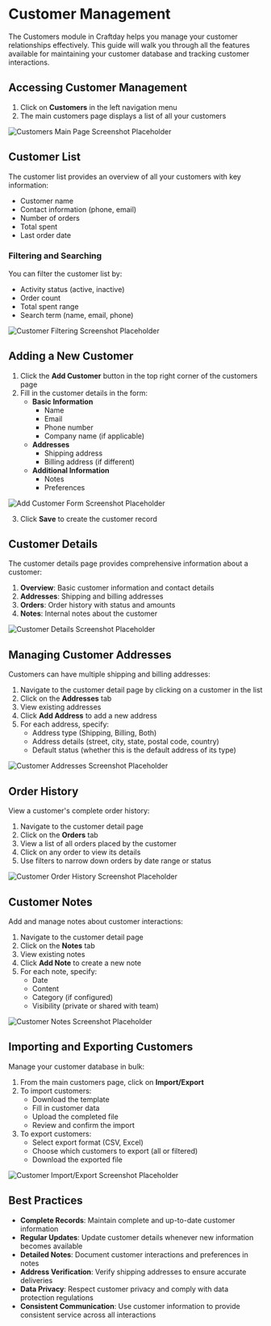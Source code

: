 # Customer Management

The Customers module in Craftday helps you manage your customer relationships effectively. This guide will walk you through all the features available for maintaining your customer database and tracking customer interactions.

## Accessing Customer Management

1. Click on **Customers** in the left navigation menu
2. The main customers page displays a list of all your customers

![Customers Main Page Screenshot Placeholder](#)

## Customer List

The customer list provides an overview of all your customers with key information:

- Customer name
- Contact information (phone, email)
- Number of orders
- Total spent
- Last order date

### Filtering and Searching

You can filter the customer list by:
- Activity status (active, inactive)
- Order count
- Total spent range
- Search term (name, email, phone)

![Customer Filtering Screenshot Placeholder](#)

## Adding a New Customer

1. Click the **Add Customer** button in the top right corner of the customers page
2. Fill in the customer details in the form:
   - **Basic Information**
     - Name
     - Email
     - Phone number
     - Company name (if applicable)
   - **Addresses**
     - Shipping address
     - Billing address (if different)
   - **Additional Information**
     - Notes
     - Preferences

![Add Customer Form Screenshot Placeholder](#)

3. Click **Save** to create the customer record

## Customer Details

The customer details page provides comprehensive information about a customer:

1. **Overview**: Basic customer information and contact details
2. **Addresses**: Shipping and billing addresses
3. **Orders**: Order history with status and amounts
4. **Notes**: Internal notes about the customer

![Customer Details Screenshot Placeholder](#)

## Managing Customer Addresses

Customers can have multiple shipping and billing addresses:

1. Navigate to the customer detail page by clicking on a customer in the list
2. Click on the **Addresses** tab
3. View existing addresses
4. Click **Add Address** to add a new address
5. For each address, specify:
   - Address type (Shipping, Billing, Both)
   - Address details (street, city, state, postal code, country)
   - Default status (whether this is the default address of its type)

![Customer Addresses Screenshot Placeholder](#)

## Order History

View a customer's complete order history:

1. Navigate to the customer detail page
2. Click on the **Orders** tab
3. View a list of all orders placed by the customer
4. Click on any order to view its details
5. Use filters to narrow down orders by date range or status

![Customer Order History Screenshot Placeholder](#)

## Customer Notes

Add and manage notes about customer interactions:

1. Navigate to the customer detail page
2. Click on the **Notes** tab
3. View existing notes
4. Click **Add Note** to create a new note
5. For each note, specify:
   - Date
   - Content
   - Category (if configured)
   - Visibility (private or shared with team)

![Customer Notes Screenshot Placeholder](#)

## Importing and Exporting Customers

Manage your customer database in bulk:

1. From the main customers page, click on **Import/Export**
2. To import customers:
   - Download the template
   - Fill in customer data
   - Upload the completed file
   - Review and confirm the import
3. To export customers:
   - Select export format (CSV, Excel)
   - Choose which customers to export (all or filtered)
   - Download the exported file

![Customer Import/Export Screenshot Placeholder](#)

## Best Practices

- **Complete Records**: Maintain complete and up-to-date customer information
- **Regular Updates**: Update customer details whenever new information becomes available
- **Detailed Notes**: Document customer interactions and preferences in notes
- **Address Verification**: Verify shipping addresses to ensure accurate deliveries
- **Data Privacy**: Respect customer privacy and comply with data protection regulations
- **Consistent Communication**: Use customer information to provide consistent service across all interactions
